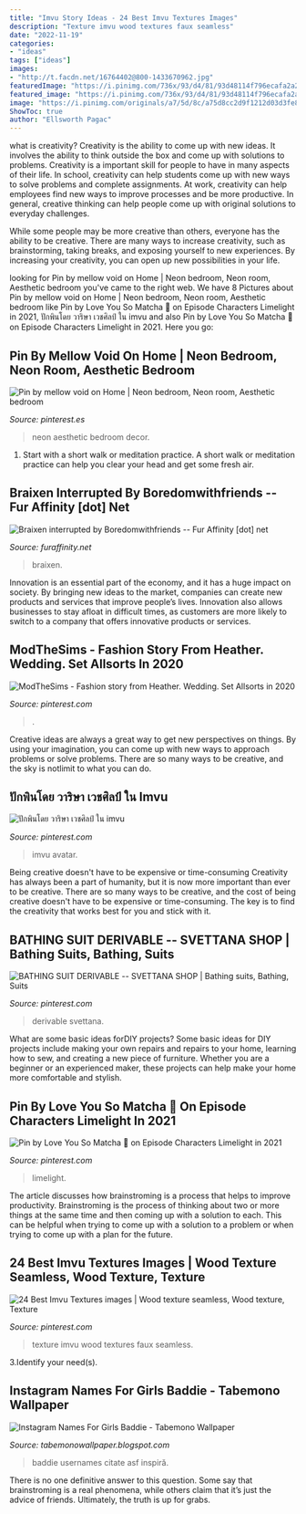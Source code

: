 ```yaml
---
title: "Imvu Story Ideas - 24 Best Imvu Textures Images"
description: "Texture imvu wood textures faux seamless"
date: "2022-11-19"
categories:
- "ideas"
tags: ["ideas"]
images:
- "http://t.facdn.net/16764402@800-1433670962.jpg"
featuredImage: "https://i.pinimg.com/736x/93/d4/81/93d48114f796ecafa2a2440f585bcb74--imvu-man-crush.jpg"
featured_image: "https://i.pinimg.com/736x/93/d4/81/93d48114f796ecafa2a2440f585bcb74--imvu-man-crush.jpg"
image: "https://i.pinimg.com/originals/a7/5d/8c/a75d8cc2d9f1212d03d3fe8ee4cf80a1.jpg"
ShowToc: true
author: "Ellsworth Pagac"
---
```



what is creativity?
Creativity is the ability to come up with new ideas. It involves the ability to think outside the box and come up with solutions to problems.
Creativity is a important skill for people to have in many aspects of their life. In school, creativity can help students come up with new ways to solve problems and complete assignments. At work, creativity can help employees find new ways to improve processes and be more productive. In general, creative thinking can help people come up with original solutions to everyday challenges.

While some people may be more creative than others, everyone has the ability to be creative. There are many ways to increase creativity, such as brainstorming, taking breaks, and exposing yourself to new experiences. By increasing your creativity, you can open up new possibilities in your life.

	

		
looking for Pin by mellow void on Home | Neon bedroom, Neon room, Aesthetic bedroom you've came to the right web. We have 8 Pictures about Pin by mellow void on Home | Neon bedroom, Neon room, Aesthetic bedroom like Pin by Love You So Matcha 🍵 on Episode Characters Limelight in 2021, ปักพินโดย วาริษา เวชศิลป์ ใน imvu and also Pin by Love You So Matcha 🍵 on Episode Characters Limelight in 2021. Here you go:
		
    
## Pin By Mellow Void On Home | Neon Bedroom, Neon Room, Aesthetic Bedroom

<img loading=lazy src="https://i.pinimg.com/originals/a7/5d/8c/a75d8cc2d9f1212d03d3fe8ee4cf80a1.jpg" onerror="this.onerror=null;this.src='https://tse4.mm.bing.net/th?id=OIP.eO7o5AlJJyQPNagXezpztAHaHa&amp;pid=15.1';" alt="Pin by mellow void on Home | Neon bedroom, Neon room, Aesthetic bedroom">

_Source: pinterest.es_

>neon aesthetic bedroom decor. 

	

1. Start with a short walk or meditation practice. A short walk or meditation practice can help you clear your head and get some fresh air.

    
## Braixen Interrupted By Boredomwithfriends -- Fur Affinity [dot] Net

<img loading=lazy src="http://t.facdn.net/16764402@800-1433670962.jpg" onerror="this.onerror=null;this.src='https://tse2.mm.bing.net/th?id=OIP.CnbUrYhXne4uQk-aI9qkrAHaHa&amp;pid=15.1';" alt="Braixen interrupted by Boredomwithfriends -- Fur Affinity [dot] net">

_Source: furaffinity.net_

>braixen. 

	

Innovation is an essential part of the economy, and it has a huge impact on society. By bringing new ideas to the market, companies can create new products and services that improve people’s lives. Innovation also allows businesses to stay afloat in difficult times, as customers are more likely to switch to a company that offers innovative products or services.

    
## ModTheSims - Fashion Story From Heather. Wedding. Set Allsorts In 2020

<img loading=lazy src="https://i.pinimg.com/736x/fe/81/3d/fe813d9bb31ac09cf5b3338859ce8dd1--wedding-set-fashion.jpg" onerror="this.onerror=null;this.src='https://tse4.mm.bing.net/th?id=OIP.2w9JpQOZmiykYmpMyXyXfgHaFT&amp;pid=15.1';" alt="ModTheSims - Fashion story from Heather. Wedding. Set Allsorts in 2020">

_Source: pinterest.com_

>. 

	

Creative ideas are always a great way to get new perspectives on things. By using your imagination, you can come up with new ways to approach problems or solve problems. There are so many ways to be creative, and the sky is notlimit to what you can do.

    
## ปักพินโดย วาริษา เวชศิลป์ ใน Imvu

<img loading=lazy src="https://i.pinimg.com/736x/93/d4/81/93d48114f796ecafa2a2440f585bcb74--imvu-man-crush.jpg" onerror="this.onerror=null;this.src='https://tse1.mm.bing.net/th?id=OIP.JEuXe3LRweJLr3ckehg3swDaEs&amp;pid=15.1';" alt="ปักพินโดย วาริษา เวชศิลป์ ใน imvu">

_Source: pinterest.com_

>imvu avatar. 

	

Being creative doesn't have to be expensive or time-consuming
Creativity has always been a part of humanity, but it is now more important than ever to be creative. There are so many ways to be creative, and the cost of being creative doesn't have to be expensive or time-consuming. The key is to find the creativity that works best for you and stick with it.

    
## BATHING SUIT DERIVABLE -- SVETTANA SHOP | Bathing Suits, Bathing, Suits

<img loading=lazy src="https://i.pinimg.com/originals/a3/e1/0c/a3e10cc49b04eeb9079b14db0c0cf0b9.png" onerror="this.onerror=null;this.src='https://tse4.mm.bing.net/th?id=OIP.h79eqWWaYdYN7WWbJsk1vQHaHa&amp;pid=15.1';" alt="BATHING SUIT DERIVABLE -- SVETTANA SHOP | Bathing suits, Bathing, Suits">

_Source: pinterest.com_

>derivable svettana. 

	

What are some basic ideas forDIY projects?
Some basic ideas for DIY projects include making your own repairs and repairs to your home, learning how to sew, and creating a new piece of furniture. Whether you are a beginner or an experienced maker, these projects can help make your home more comfortable and stylish.

    
## Pin By Love You So Matcha 🍵 On Episode Characters Limelight In 2021

<img loading=lazy src="https://i.pinimg.com/originals/5b/e8/c4/5be8c403933fa6cb3f1ba722145c8489.jpg" onerror="this.onerror=null;this.src='https://tse3.mm.bing.net/th?id=OIP.nHb5b27813hAjnyCF1as1gHaHa&amp;pid=15.1';" alt="Pin by Love You So Matcha 🍵 on Episode Characters Limelight in 2021">

_Source: pinterest.com_

>limelight. 

	

The article discusses how brainstroming is a process that helps to improve productivity. Brainstroming is the process of thinking about two or more things at the same time and then coming up with a solution to each. This can be helpful when trying to come up with a solution to a problem or when trying to come up with a plan for the future.

    
## 24 Best Imvu Textures Images | Wood Texture Seamless, Wood Texture, Texture

<img loading=lazy src="https://i.pinimg.com/236x/78/d7/17/78d717abd0358a87fc7b9b28a30811d1.jpg" onerror="this.onerror=null;this.src='https://tse4.mm.bing.net/th?id=OIP.zmKBoXbRg6mt_PRvXOjLpwAAAA&amp;pid=15.1';" alt="24 Best Imvu Textures images | Wood texture seamless, Wood texture, Texture">

_Source: pinterest.com_

>texture imvu wood textures faux seamless. 

	

3.Identify your need(s).

    
## Instagram Names For Girls Baddie - Tabemono Wallpaper

<img loading=lazy src="https://i.pinimg.com/736x/a7/de/a0/a7dea08121bf48636e3c7995f592d3d5.jpg" onerror="this.onerror=null;this.src='https://tse1.mm.bing.net/th?id=OIP.fUmhlsq2biXCM2b47jXoWQHaNd&amp;pid=15.1';" alt="Instagram Names For Girls Baddie - Tabemono Wallpaper">

_Source: tabemonowallpaper.blogspot.com_

>baddie usernames citate asf inspiră. 

	

There is no one definitive answer to this question. Some say that brainstroming is a real phenomena, while others claim that it’s just the advice of friends. Ultimately, the truth is up for grabs.

